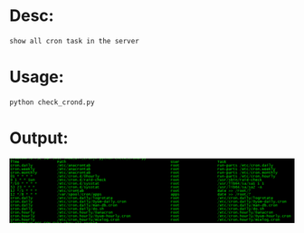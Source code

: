 Desc: <br>
====
    show all cron task in the server 
Usage: <br>
==== 
    python check_crond.py 
Output: <br>
====
![image](https://github.com/CaiGuanW/home/blob/master/show_all_cron/20180913120627.png)
